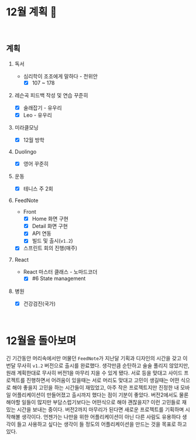 # 12월 계획 🎁

<br/>

## 계획

1. 독서
   - 심리학이 조조에게 말하다 - 천위안
     - [x] 107 ~ 178
2. 레슨곡 피드백 작성 및 연습 꾸준히

   - [x] 술래잡기 - 유우리
   - [x] Leo - 유우리
3. 미라클모닝
   - [x] 12월 방학
4. Duolingo

   - [x] 영어 꾸준히
5. 운동

   - [x] 테니스 주 2회
9. FeedNote
   - Front
     - [x] Home 화면 구현
     - [x] Detail 화면 구현
     - [x] API 연동
     - [x] 빌드 및 출시(`v1.2`)
   - [x] 스프린트 회의 진행(매주)

7. React
   - React 마스터 클래스 - 노마드코더
     - [x] #6 State management
8. 병원
   - [x] 건강검진(국가)

<br/>



# 12월을 돌아보며

 긴 기간동안 머리속에서만 머물던 `FeedNote`가 지난달 기획과 디자인의 시간을 갖고 이번달 무사히 `v1.2` 버전으로 출시를 완료했다. 생각만큼 순탄하고 술술 풀리지 않았지만, 원래 계획한대로 무사히 버전1을 마무리 지을 수 있게 됐다. 서로 등을 맞대고 사이드 프로젝트를 진행하면서 어려움이 있을때는 서로 머리도 맞대고 고민이 생길때는 어떤 식으로 해야 좋을지 고민을 하는 시간들이 재밌었고, 아주 작은 프로젝트지만 진정한 내 모바일 어플리케이션이 만들어졌고 출시까지 했다는 점이 기분이 좋았다. 버전2에서도 물론 해야할 일들이 많지만 부담스럽기보다는 어떤식으로 해야 괜찮을지? 이런 고민들로 재밌는 시간을 보내는 중이다. 버전2까지 마무리가 된다면 새로운 프로젝트를 기획하며 시작해볼 생각이다. 언젠가는 나만을 위한 어플리케이션이 아닌 다른 사람도 유용하다 생각이 들고 사용하고 싶다는 생각이 들 정도의 어플리케이션을 만드는 것을 목표로 하고 있다.

